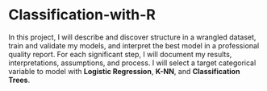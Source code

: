 # Classification-with-R
In this project, I will describe and discover structure in a wrangled dataset, train and validate my models, and interpret the best model in a professional quality report. For each significant step, I will document my results, interpretations, assumptions, and process. I will select a target categorical variable to model with <b>Logistic Regression</b>, <b>K-NN</b>, and <b>Classification Trees</b>.
